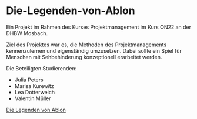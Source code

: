 # Die-Legenden-von-Ablon
 
Ein Projekt im Rahmen des Kurses Projektmanagement im Kurs ON22 an der DHBW Mosbach.

Ziel des Projektes war es, die Methoden des Projektmanagements kennenzulernen und eigenständig umzusetzen. Dabei sollte ein Spiel für Menschen mit Sehbehinderung konzeptionell erarbeitet werden.

Die Beteiligten Studierenden:
- Julia Peters
- Marisa Kurewitz
- Lea Dotterweich
- Valentin Müller

 <a href="/Die Legenden von Ablon Stand 14.12.2022.html">Die Legenden von Ablon</a> 